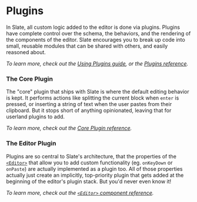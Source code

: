 
# Plugins

In Slate, all custom logic added to the editor is done via plugins. Plugins have complete control over the schema, the behaviors, and the rendering of the components of the editor. Slate encourages you to break up code into small, reusable modules that can be shared with others, and easily reasoned about.

_To learn more, check out the [Using Plugins guide](../walkthroughs/using-plugins.md), or the [Plugins reference](../reference/slate-react/plugins.md)._


### The Core Plugin

The "core" plugin that ships with Slate is where the default editing behavior is kept. It performs actions like splitting the current block when `enter` is pressed, or inserting a string of text when the user pastes from their clipboard. But it stops short of anything opinionated, leaving that for userland plugins to add.

_To learn more, check out the [Core Plugin reference](../reference/slate-react/core-plugin.md)._


### The Editor Plugin

Plugins are so central to Slate's architecture, that the properties of the [`<Editor>`](../reference/slate-react/editor.md) that allow you to add custom functionality (eg. `onKeyDown` or `onPaste`) are actually implemented as a plugin too. All of those properties actually just create an implicitly, top-priority plugin that gets added at the beginning of the editor's plugin stack. But you'd never even know it!

_To learn more, check out the [`<Editor>` component reference](../reference/slate-react/editor.md)._
